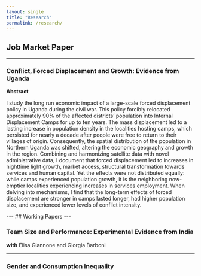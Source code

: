 ```yaml
---
layout: single
title: "Research"
permalink: /research/
---
```

## Job Market Paper
---

### **Conflict, Forced Displacement and Growth: Evidence from Uganda**  

**Abstract**  
<p class="abstract">  
I study the long run economic impact of a large-scale forced displacement policy in Uganda during the civil war. This policy forcibly relocated approximately 90% of the affected districts’ population into Internal Displacement Camps for up to ten years. The mass displacement led to a lasting increase in population density in the localities hosting camps, which persisted for nearly a decade after people were free to return to their villages of origin. Consequently, the spatial distribution of the population in Northern Uganda was shifted, altering the economic geography and growth in the region. Combining and harmonizing satellite data with novel administrative data, I document that forced displacement led to increases in nighttime light growth, market access, structural transformation towards services and human capital. Yet the effects were not distributed equally: while camps experienced population growth, it is the neighboring now-emptier localities experiencing increases in services employment.  When delving into mechanisms,  I find that the long-term effects of forced displacement are stronger in camps lasted longer, had higher population size, and experienced lower levels of conflict intensity.</p>
---
## Working Papers
---

### **Team Size and Performance: Experimental Evidence from India**  
**with** Elisa Giannone and Giorgia Barboni  

---


### **Gender and Consumption Inequality**  


